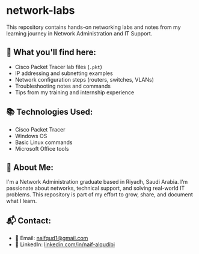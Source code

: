# network-labs

This repository contains hands-on networking labs and notes from my learning journey in Network Administration and IT Support.

## 🔧 What you'll find here:

- Cisco Packet Tracer lab files (`.pkt`)
- IP addressing and subnetting examples
- Network configuration steps (routers, switches, VLANs)
- Troubleshooting notes and commands
- Tips from my training and internship experience

## 📚 Technologies Used:

- Cisco Packet Tracer
- Windows OS
- Basic Linux commands
- Microsoft Office tools

## 🎯 About Me:

I'm a Network Administration graduate based in Riyadh, Saudi Arabia. I’m passionate about networks, technical support, and solving real-world IT problems. This repository is part of my effort to grow, share, and document what I learn.

## 📬 Contact:

- 📧 Email: naifqud1@gmail.com
- 🔗 LinkedIn: [linkedin.com/in/naif-alqudibi](https://www.linkedin.com/in/naif-alqudibi)
